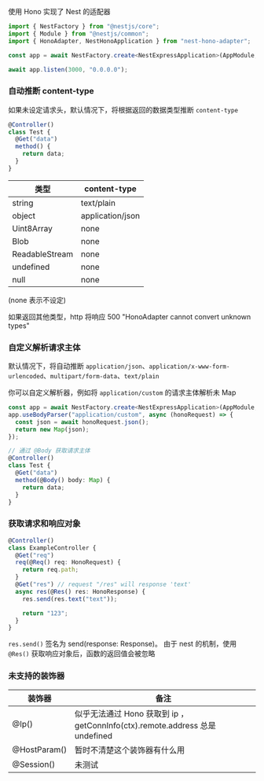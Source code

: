 使用 Hono 实现了 Nest 的适配器

```ts
import { NestFactory } from "@nestjs/core";
import { Module } from "@nestjs/common";
import { HonoAdapter, NestHonoApplication } from "nest-hono-adapter";

const app = await NestFactory.create<NestExpressApplication>(AppModule, new HonoAdapter());

await app.listen(3000, "0.0.0.0");
```

### 自动推断 content-type

如果未设定请求头，默认情况下，将根据返回的数据类型推断 `content-type`

```ts
@Controller()
class Test {
  @Get("data")
  method() {
    return data;
  }
}
```

| 类型                       | content-type     |
| -------------------------- | ---------------- |
| string                     | text/plain       |
| object                     | application/json |
| Uint8Array                 | none             |
| Blob                       | none             |
| ReadableStream<Uint8Array> | none             |
| undefined                  | none             |
| null                       | none             |

(none 表示不设定)

如果返回其他类型，http 将响应 500 "HonoAdapter cannot convert unknown types"

### 自定义解析请求主体

默认情况下，将自动推断 `application/json`、`application/x-www-form-urlencoded`、`multipart/form-data`、`text/plain`

你可以自定义解析器，例如将 `application/custom` 的请求主体解析未 Map

```ts
const app = await NestFactory.create<NestExpressApplication>(AppModule, adapter);
app.useBodyParser("application/custom", async (honoRequest) => {
  const json = await honoRequest.json();
  return new Map(json);
});

// 通过 @Body 获取请求主体
@Controller()
class Test {
  @Get("data")
  method(@Body() body: Map) {
    return data;
  }
}
```

### 获取请求和响应对象

```ts
@Controller()
class ExampleController {
  @Get("req")
  req(@Req() req: HonoRequest) {
    return req.path;
  }
  @Get("res") // request "/res" will response 'text'
  async res(@Res() res: HonoResponse) {
    res.send(res.text("text"));

    return "123";
  }
}
```

`res.send()` 签名为 send(response: Response)。 由于 nest 的机制，使用 `@Res()` 获取响应对象后，函数的返回值会被忽略

### 未支持的装饰器

| 装饰器       | 备注                                                                         |
| ------------ | ---------------------------------------------------------------------------- |
| @Ip()        | 似乎无法通过 Hono 获取到 ip ，getConnInfo(ctx).remote.address 总是 undefined |
| @HostParam() | 暂时不清楚这个装饰器有什么用                                                 |
| @Session()   | 未测试                                                                       |
